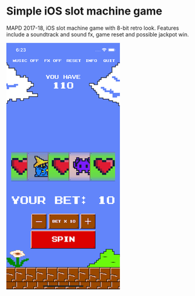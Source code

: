 # Simple iOS slot machine game

MAPD 2017-18, iOS slot machine game with 8-bit retro look. Features include a soundtrack and sound fx, game reset and possible jackpot win.

![Slot machine game](iphonex-small.png "Slot machine game")
